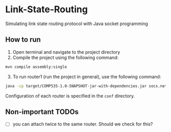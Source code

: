 # Link-State-Routing
 Simulating link state routing protocol with Java socket programming

## How to run
1. Open terminal and navigate to the project directory
2. Compile the project using the following command:
```bash
mvn compile assembly:single
```
3. To run router1 (run the project in general), use the following command:
```bash
java -cp target/COMP535-1.0-SNAPSHOT-jar-with-dependencies.jar socs.network.Main conf/router1.conf
```
Configuration of each router is specified in the `conf` directory.

## Non-important TODOs 
-[ ] you can attach twice to the same router. Should we check for this? 